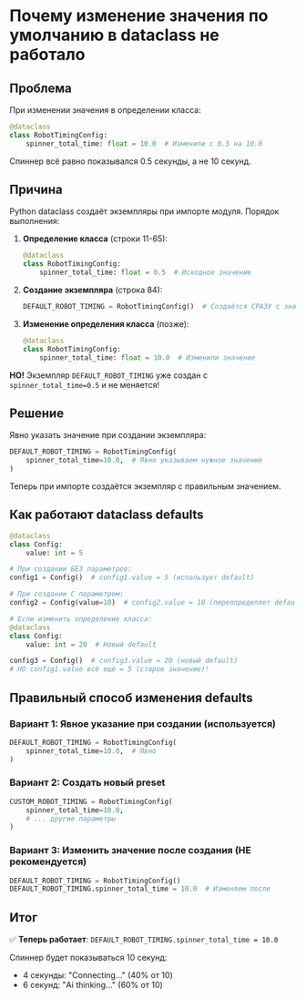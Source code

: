 # Почему изменение значения по умолчанию в dataclass не работало

## Проблема

При изменении значения в определении класса:

```python
@dataclass
class RobotTimingConfig:
    spinner_total_time: float = 10.0  # Изменили с 0.5 на 10.0
```

Спиннер всё равно показывался 0.5 секунды, а не 10 секунд.

## Причина

Python dataclass создаёт экземпляры при импорте модуля. Порядок выполнения:

1. **Определение класса** (строки 11-65):
   ```python
   @dataclass
   class RobotTimingConfig:
       spinner_total_time: float = 0.5  # Исходное значение
   ```

2. **Создание экземпляра** (строка 84):
   ```python
   DEFAULT_ROBOT_TIMING = RobotTimingConfig()  # Создаётся СРАЗУ с значением 0.5
   ```

3. **Изменение определения класса** (позже):
   ```python
   @dataclass
   class RobotTimingConfig:
       spinner_total_time: float = 10.0  # Изменили значение
   ```

**НО!** Экземпляр `DEFAULT_ROBOT_TIMING` уже создан с `spinner_total_time=0.5` и не меняется!

## Решение

Явно указать значение при создании экземпляра:

```python
DEFAULT_ROBOT_TIMING = RobotTimingConfig(
    spinner_total_time=10.0,  # Явно указываем нужное значение
)
```

Теперь при импорте создаётся экземпляр с правильным значением.

## Как работают dataclass defaults

```python
@dataclass
class Config:
    value: int = 5

# При создании БЕЗ параметров:
config1 = Config()  # config1.value = 5 (использует default)

# При создании С параметром:
config2 = Config(value=10)  # config2.value = 10 (переопределяет default)

# Если изменить определение класса:
@dataclass
class Config:
    value: int = 20  # Новый default

config3 = Config()  # config3.value = 20 (новый default)
# НО config1.value всё ещё = 5 (старое значение)!
```

## Правильный способ изменения defaults

### Вариант 1: Явное указание при создании (используется)
```python
DEFAULT_ROBOT_TIMING = RobotTimingConfig(
    spinner_total_time=10.0,  # Явно
)
```

### Вариант 2: Создать новый preset
```python
CUSTOM_ROBOT_TIMING = RobotTimingConfig(
    spinner_total_time=10.0,
    # ... другие параметры
)
```

### Вариант 3: Изменить значение после создания (НЕ рекомендуется)
```python
DEFAULT_ROBOT_TIMING = RobotTimingConfig()
DEFAULT_ROBOT_TIMING.spinner_total_time = 10.0  # Изменяем после
```

## Итог

✅ **Теперь работает**: `DEFAULT_ROBOT_TIMING.spinner_total_time = 10.0`

Спиннер будет показываться 10 секунд:
- 4 секунды: "Connecting..." (40% от 10)
- 6 секунд: "Ai thinking..." (60% от 10)
